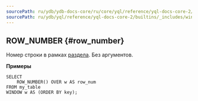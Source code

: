 ```yaml
---
sourcePath: ru/ydb/ydb-docs-core/ru/core/yql/reference/yql-docs-core-2/builtins/_includes/window/row_number.md
sourcePath: ru/ydb/yql/reference/yql-docs-core-2/builtins/_includes/window/row_number.md
---
```

## ROW_NUMBER {#row_number}

Номер строки в рамках [раздела](../../../syntax/window.md#partition). Без аргументов.

**Примеры**
``` yql
SELECT
    ROW_NUMBER() OVER w AS row_num
FROM my_table
WINDOW w AS (ORDER BY key);
```
